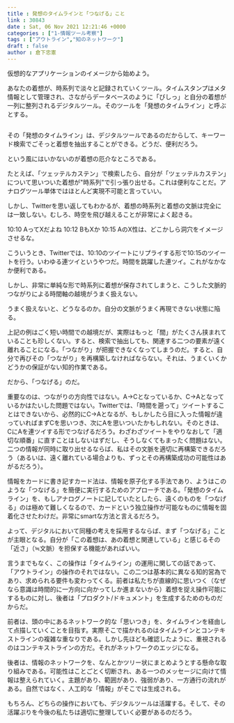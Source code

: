 ```yaml
---
title : 発想のタイムラインと「つなげる」こと
link : 30843
date : Sat, 06 Nov 2021 12:21:46 +0000
categories : ["1-情報ツール考察"]
tags : ["アウトライン","知のネットワーク"]
draft : false
author : 倉下忠憲
---
```


仮想的なアプリケーションのイメージから始めよう。

あなたの着想が、時系列で淡々と記録されていくツール。タイムスタンプはメタ情報として管理され、さながらデータベースのように「びしっ」と自分の着想が一列に整列されるデジタルツール。そのツールを「発想のタイムライン」と呼ぶとする。

<p style="text-align: center;"><a href="http://www.amazon.co.jp/exec/obidos/ASIN/B09K7LPSWF/rashita1000-22/ref=nosim/" target="_blank" rel="noopener noreferrer" name="amazletlink"><img class="aligncenter" style="border: none;" src="https://m.media-amazon.com/images/I/41MpTMpFSOL._SY346_.jpg" alt="" /></a></p>

その「発想のタイムライン」は、デジタルツールであるのだからして、キーワード検索でごそっと着想を抽出することができる。どうだ、便利だろう。

という風にはいかないのが着想の厄介なところである。

たとえば、「ツェッテルカステン」で検索したら、自分が「ツェッテルカステン」について思いついた着想が"時系列"で引っ張り出せる。これは便利なことだ。アナログツール単体ではほとんど実現不可能と言っていい。

しかし、Twitterを思い返してもわかるが、着想の時系列と着想の文脈は完全には一致しない。むしろ、時空を飛び越えることが非常によく起きる。

10:10 AってXだよね
10:12 BもXか
10:15 AのX性は、どこかしら洞穴をイメージさせるな。

こういうとき、Twitterでは、10:10のツイートにリプライする形で10:15のツイートを行う。いわゆる連ツイというやつだ。時間を跳躍した連ツイ。これがなかなか便利である。

しかし、非常に単純な形で時系列に着想が保存されてしまうと、こうした文脈的つながりによる時間軸の越境がうまく扱えない。

うまく扱えないと、どうなるのか。自分の文脈がうまく再現できない状態に陥る。

上記の例はごく短い時間での越境だが、実際はもっと「間」がたくさん挟まれていることも珍しくない。すると、検索で抽出しても、関連する二つの要素が遠く離れることになる。「つながり」が把握できなくなってしまうのだ。すると、自分で再びその「つながり」を再構築しなければならない。それは、うまくいくかどうかの保証がない知的作業である。

だから、「つなげる」のだ。

重要なのは、つながりの方向性ではない。A→Cとなっているか、C→Aとなっているかはたいした問題ではない。Twitterでは、「時間を遡って」ツイートすることはできないから、必然的にC→Aとなるが、もしかしたら目に入った情報が違っていればまずCを思いつき、次にAを思いついたかもしれない。そのときは、CにAを連ツイする形でつなげるだろう。わざわざツイートをやりなおして「適切な順番」に直すことはしないはずだし、そうしなくてもまったく問題はない。二つの情報が同時に取り出せるならば、私はその文脈を適切に再構築できるだろう（あるいは、遠く離れている場合よりも、ずっとその再構築成功の可能性はあがるだろう）。

情報をカードに書き記すカード法は、情報を原子化する手法であり、ようはこのような「つなげる」を簡便に実行するためのアプローチである。「発想のタイムライン」を、もしアナログノートに記していたとしたら、遠くのものを「つなげる」のは極めて難しくなるので、カードという独立操作が可能なものに情報を固着化させたわけだ。非常にsmartな方法と言えるだろう。

よって、デジタルにおいて同種の考えを採用するならば、まず「つなげる」ことが主眼となる。自分が「この着想は、あの着想と関連している」と感じるその「近さ」（≒文脈）を担保する機能があればいい。

言うまでもなく、この操作は「タイムライン」の運用に関しての話であって、「アウトライン」の操作のそれではない。この二つは基本的に異なる知的営為であり、求められる要件も変わってくる。前者は私たちが直線的に思いつく（なぜなら意識は時間的に一方向に向かってしか進まないから）着想を捉え操作可能にするものに対し、後者は「プロダクト/ドキュメント」を生成するためのものだからだ。

前者は、頭の中にあるネットワーク的な「思いつき」を、タイムラインを経由して点描していくことを目指す。実際そこで描かれるのはタイムラインとコンテキストラインの複雑な重なりである。しかし先ほども確認したように、重視されるのはコンテキストラインの方だ。それがネットワークのエッジになる。

後者は、情報のネットワークを、なんとかツリー状にまとめようとする懸命な取り組みである。可能性はことごとく切断され、ある一つのメッセージに向けて情報は整えられていく。主題があり、範囲があり、強弱があり、一方通行の流れがある。自然ではなく、人工的な「情報」がそこでは生成される。

もちろん、どちらの操作においても、デジタルツールは活躍する。そして、その活躍ぶりを今後の私たちは適切に整理していく必要があるのだろう。

<p style="text-align: center;"><a href="http://www.amazon.co.jp/exec/obidos/ASIN/B07GJFBWWZ/rashita1000-22/ref=nosim/" target="_blank" rel="noopener noreferrer" name="amazletlink"><img class="aligncenter" style="border: none;" src="https://m.media-amazon.com/images/I/51yMZ+QU40L._SY346_.jpg" alt="" /></a></p>
